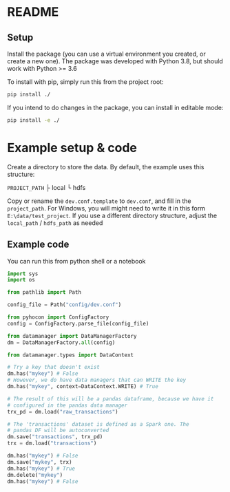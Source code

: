 # README #

## Setup

Install the package (you can use a virtual environment you created, or create a new one). The package was developed with Python 3.8, but should work with Python >= 3.6

To install with pip, simply run this from the project root:

```bash
pip install ./
```

If you intend to do changes in the package, you can install in editable mode:

```bash
pip install -e ./
```

# Example setup & code

Create a directory to store the data. By default, the example uses this structure:

```PROJECT_PATH```
   ├ local
   └ hdfs

Copy or rename the ```dev.conf.template``` to ```dev.conf```, and fill in the ```project_path```. For Windows,
you will might need to write it in this form ```E:\data/test_project```. If you use a different directory structure,
adjust the ```local_path``` / ```hdfs_path``` as needed

## Example code

You can run this from python shell or a notebook
```python
import sys
import os

from pathlib import Path

config_file = Path("config/dev.conf")

from pyhocon import ConfigFactory
config = ConfigFactory.parse_file(config_file)

from datamanager import DataManagerFactory
dm = DataManagerFactory.all(config)

from datamanager.types import DataContext

# Try a key that doesn't exist
dm.has("mykey") # False
# However, we do have data managers that can WRITE the key
dm.has("mykey", context=DataContext.WRITE) # True

# The result of this will be a pandas dataframe, because we have it
# configured in the pandas data manager
trx_pd = dm.load("raw_transactions")

# The 'transactions' dataset is defined as a Spark one. The 
# pandas DF will be autoconverted
dm.save("transactions", trx_pd)
trx = dm.load("transactions")

dm.has("mykey") # False
dm.save("mykey", trx)
dm.has("mykey") # True
dm.delete("mykey")
dm.has("mykey") # False
```